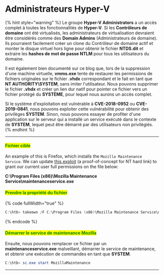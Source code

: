 # Administrateurs Hyper-V

{% hint style="warning" %}
Le groupe **Hyper-V Administrators** a un accès complet à toutes les fonctionnalités de **Hyper-V**. Si les **Contrôleurs de domaine** ont été virtualisés, les administrateurs de virtualisation devraient être considérés comme des **Domain Admins** (Administrateurs de domaine). Ils pourraient facilement créer un clone du Contrôleur de domaine actif et monter le disque virtuel hors ligne pour obtenir le fichier **NTDS.dit** et extraire les **hashes de mot de passe NTLM** pour tous les utilisateurs du domaine.

Il est également bien documenté sur ce blog que, lors de la suppression d'une machine virtuelle, **vmms.exe** tente de restaurer les permissions de fichiers originales sur le fichier **.vhdx** correspondant et le fait en tant que **NT AUTHORITY\SYSTEM**, sans imiter l'utilisateur. Nous pouvons supprimer le fichier **.vhdx** et créer un lien dur natif pour pointer ce fichier vers un fichier protégé du **SYSTÈME**, pour lequel nous aurons un accès complet.

Si le système d'exploitation est vulnérable à **CVE-2018-0952** ou **CVE-2019-0841**, nous pouvons exploiter cette vulnérabilité pour obtenir des privilèges **SYSTEM**. Sinon, nous pouvons essayer de profiter d'une application sur le serveur qui a installé un service exécuté dans le contexte de **SYSTEM**, lequel peut être démarré par des utilisateurs non privilégiés.
{% endhint %}

***

#### <mark style="color:green;">Fichier cible</mark>

An example of this is Firefox, which installs the `Mozilla Maintenance Service`. We can update [this exploit](https://raw.githubusercontent.com/decoder-it/Hyper-V-admin-EOP/master/hyperv-eop.ps1) (a proof-of-concept for NT hard link) to grant our current user full permissions on the file below:

**C:\Program Files (x86)\Mozilla Maintenance Service\maintenanceservice.exe**

#### <mark style="color:green;">Prendre la propriété du fichier</mark>

{% code fullWidth="true" %}
```powershell
C:\htb> takeown /F C:\Program Files (x86)\Mozilla Maintenance Service\maintenanceservice.exe
```
{% endcode %}

#### <mark style="color:green;">Démarrer le service de maintenance Mozilla</mark>

Ensuite, nous pouvons remplacer ce fichier par un **maintenanceservice.exe** malveillant, démarrer le service de maintenance, et obtenir une exécution de commandes en tant que **SYSTEM**.

```powershell
C:\htb> sc.exe start MozillaMaintenance
```

***
